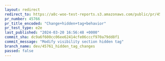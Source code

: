 ```yaml
---
layout: redirect
redirect_to: https://a8c-woo-test-reports.s3.amazonaws.com/public/pr/45766/e2e/index.html
pr_number: 45766
pr_title_encoded: "Change+hidden+tag+behavior"
pr_test_type: e2e
last_published: "2024-03-20 16:56:48 +0000"
commit_sha: dc9a6f600cc06ee62414cfe06cccf970a79dd8f1
commit_message: "Modify visibility section hidden tag"
branch_name: dev/45761_hidden_tag_changes
passed: false
---
```

